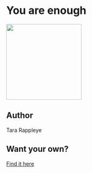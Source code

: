 # You are enough

<img src="https://d3vv6lp55qjaqc.cloudfront.net/items/2i0z1Y0v0j172R3m1L0Z/Image%202018-08-29%20at%208.37.16%20AM.png" width="200" height="200" />

## Author

Tara Rappleye

## Want your own?

<a href="https://cottonbureau.com/products/you-are-enough" alt="Buy Now">Find it here</a>
